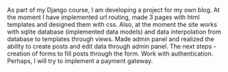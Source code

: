 As part of my Django course, I am developing a project for my own blog. 
At the moment I have implemented url routing, made 3 pages with html templates and designed them with css. 
Also, at the moment the site works with sqlite database (implemented data models) and data interpolation from database to templates through views. 
Made admin panel and realized the ability to create posts and edit data through admin panel. 
The next steps - creation of forms to fill posts through the form. Work with authentication. 
Perhaps, I will try to implement a payment gateway.   
